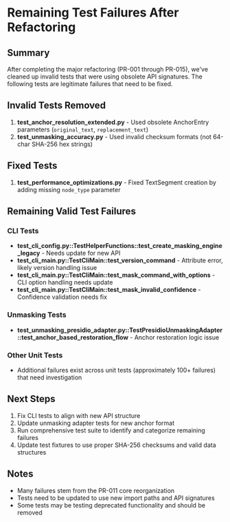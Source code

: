 # Remaining Test Failures After Refactoring

## Summary
After completing the major refactoring (PR-001 through PR-015), we've cleaned up invalid tests that were using obsolete API signatures. The following tests are legitimate failures that need to be fixed.

## Invalid Tests Removed
1. **test_anchor_resolution_extended.py** - Used obsolete AnchorEntry parameters (`original_text`, `replacement_text`)
2. **test_unmasking_accuracy.py** - Used invalid checksum formats (not 64-char SHA-256 hex strings)

## Fixed Tests
1. **test_performance_optimizations.py** - Fixed TextSegment creation by adding missing `node_type` parameter

## Remaining Valid Test Failures

### CLI Tests
- **test_cli_config.py::TestHelperFunctions::test_create_masking_engine_legacy** - Needs update for new API
- **test_cli_main.py::TestCliMain::test_version_command** - Attribute error, likely version handling issue
- **test_cli_main.py::TestCliMain::test_mask_command_with_options** - CLI option handling needs update
- **test_cli_main.py::TestCliMain::test_mask_invalid_confidence** - Confidence validation needs fix

### Unmasking Tests
- **test_unmasking_presidio_adapter.py::TestPresidioUnmaskingAdapter::test_anchor_based_restoration_flow** - Anchor restoration logic issue

### Other Unit Tests
- Additional failures exist across unit tests (approximately 100+ failures) that need investigation

## Next Steps
1. Fix CLI tests to align with new API structure
2. Update unmasking adapter tests for new anchor format
3. Run comprehensive test suite to identify and categorize remaining failures
4. Update test fixtures to use proper SHA-256 checksums and valid data structures

## Notes
- Many failures stem from the PR-011 core reorganization
- Tests need to be updated to use new import paths and API signatures
- Some tests may be testing deprecated functionality and should be removed